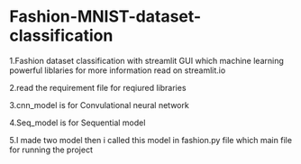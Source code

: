 # Fashion-MNIST-dataset-classification
1.Fashion  dataset classification with streamlit GUI which machine learning powerful liblaries for more information read on streamlit.io


2.read the requirement file for reqiured  libraries


3.cnn_model is for Convulational neural network


4.Seq_model is for Sequential model


5.I made two model then i called this model in fashion.py file which main file for running the project



